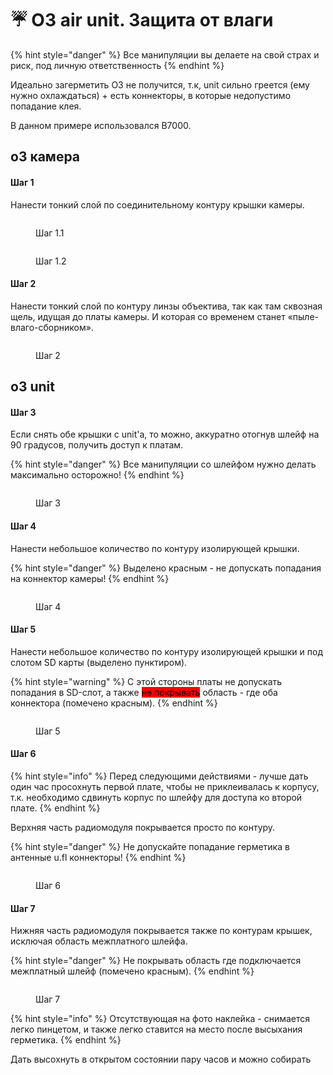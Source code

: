 # ☔ O3 air unit. Защита от влаги

{% hint style="danger" %}
Все манипуляции вы делаете на свой страх и риск, под личную ответственность
{% endhint %}

Идеально загерметить О3 не получится, т.к, unit сильно греется (ему нужно охлаждаться) + есть коннекторы, в которые недопустимо попадание клея.

В данном примере использовался B7000.

## o3 камера

#### Шаг 1

Нанести тонкий слой по соединительному контуру крышки камеры.

<figure><img src="../../.gitbook/assets/o3_1_1.png" alt=""><figcaption><p>Шаг 1.1</p></figcaption></figure>

<figure><img src="../../.gitbook/assets/o3_1_2.png" alt=""><figcaption><p>Шаг 1.2</p></figcaption></figure>

#### Шаг 2

Нанести тонкий слой по контуру линзы объектива, так как там сквозная щель, идущая до платы камеры. И которая со временем станет «пыле-влаго-сборником».

<figure><img src="../../.gitbook/assets/o3_2.png" alt=""><figcaption><p>Шаг 2</p></figcaption></figure>

## o3 unit

#### Шаг 3

Если снять обе крышки с unit'a, то можно, аккуратно отогнув шлейф на 90 градусов, получить доступ к платам.

{% hint style="danger" %}
Все манипуляции со шлейфом нужно делать максимально осторожно!
{% endhint %}

<figure><img src="../../.gitbook/assets/o3_3.png" alt=""><figcaption><p>Шаг 3</p></figcaption></figure>

#### Шаг 4

Нанести небольшое количество по контуру изолирующей крышки.

{% hint style="danger" %}
Выделено красным - не допускать попадания на коннектор камеры!
{% endhint %}

<figure><img src="../../.gitbook/assets/o3_4.png" alt=""><figcaption><p>Шаг 4</p></figcaption></figure>

#### Шаг 5

Нанести небольшое количество по контуру изолирующей крышки и под слотом SD карты (выделено пунктиром).

{% hint style="warning" %}
С этой стороны платы не допускать попадания в SD-слот, а также <mark style="background-color:red;">не покрывать</mark> область - где оба коннектора (помечено красным).
{% endhint %}

<figure><img src="../../.gitbook/assets/o3_5.png" alt=""><figcaption><p>Шаг 5</p></figcaption></figure>

#### Шаг 6

{% hint style="info" %}
Перед следующими действиями - лучше дать один час просохнуть первой плате, чтобы не приклеивалась к корпусу, т.к. необходимо сдвинуть корпус по шлейфу для доступа ко второй плате.
{% endhint %}

Верхняя часть радиомодуля покрывается просто по контуру.

{% hint style="danger" %}
Не допускайте попадание герметика в антенные u.fl коннекторы!
{% endhint %}

<figure><img src="../../.gitbook/assets/o3_6.png" alt=""><figcaption><p>Шаг 6</p></figcaption></figure>

#### Шаг 7

Нижняя часть радиомодуля покрывается также по контурам крышек, исключая область межплатного шлейфа.

{% hint style="danger" %}
Не покрывать область где подключается межплатный шлейф (помечено красным).
{% endhint %}

<figure><img src="../../.gitbook/assets/o3_7.png" alt=""><figcaption><p>Шаг 7</p></figcaption></figure>

{% hint style="info" %}
Отсутствующая на фото наклейка - снимается легко пинцетом, и также легко ставится на место после высыхания герметика.
{% endhint %}

Дать высохнуть в открытом состоянии пару часов и можно собирать
